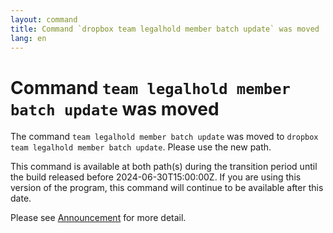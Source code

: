 ```yaml
---
layout: command
title: Command `dropbox team legalhold member batch update` was moved
lang: en
---
```


# Command `team legalhold member batch update` was moved

The command `team legalhold member batch update` was moved to `dropbox team legalhold member batch update`. Please use the new path.

This command is available at both path(s) during the transition period until the build released before 2024-06-30T15:00:00Z. If you are using this version of the program, this command will continue to be available after this date.

Please see [Announcement](https://github.com/watermint/toolbox/discussions/799) for more detail.


